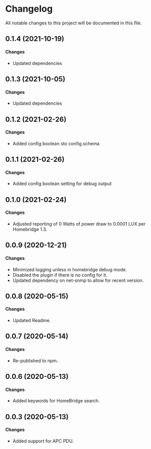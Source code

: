 # Changelog

All notable changes to this project will be documented in this file.

## 0.1.4 (2021-10-19)

#### Changes

- Updated dependencies

## 0.1.3 (2021-10-05)

#### Changes

- Updated dependencies

## 0.1.2 (2021-02-26)

#### Changes

- Added config boolean sto config.schema

## 0.1.1 (2021-02-26)

#### Changes

- Added config boolean setting for debug output

## 0.1.0 (2021-02-24)

#### Changes

- Adjusted reporting of 0 Watts of power draw to 0.0001 LUX per Homebridge 1.3.

## 0.0.9 (2020-12-21)

#### Changes

- Minimized logging unless in homebridge debug mode.
- Disabled the plugin if there is no config for it.
- Updated dependency on net-snmp to allow for recent version.

## 0.0.8 (2020-05-15)

#### Changes

- Updated Readme.

## 0.0.7 (2020-05-14)

#### Changes

- Re-published to npm.

## 0.0.6 (2020-05-13)

#### Changes

- Added keywords for HomeBridge search.

## 0.0.3 (2020-05-13)

#### Changes

- Added support for APC PDU.

